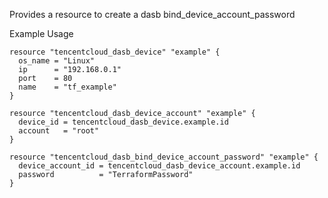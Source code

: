 Provides a resource to create a dasb bind_device_account_password

Example Usage

```hcl
resource "tencentcloud_dasb_device" "example" {
  os_name = "Linux"
  ip      = "192.168.0.1"
  port    = 80
  name    = "tf_example"
}

resource "tencentcloud_dasb_device_account" "example" {
  device_id = tencentcloud_dasb_device.example.id
  account   = "root"
}

resource "tencentcloud_dasb_bind_device_account_password" "example" {
  device_account_id = tencentcloud_dasb_device_account.example.id
  password          = "TerraformPassword"
}
```
